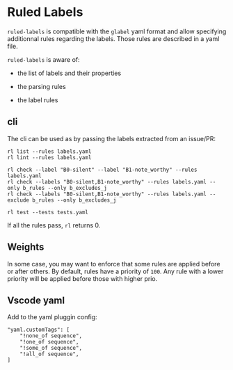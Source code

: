 # Ruled Labels

`ruled-labels` is compatible with the `glabel` yaml format and allow specifying additionnal rules regarding the labels. Those rules are described in a yaml file.

`ruled-labels` is aware of:

-   the list of labels and their properties

-   the parsing rules

-   the label rules

## cli

The cli can be used as by passing the labels extracted from an issue/PR:

    rl list --rules labels.yaml
    rl lint --rules labels.yaml

    rl check --label "B0-silent" --label "B1-note_worthy" --rules labels.yaml
    rl check --labels "B0-silent,B1-note_worthy" --rules labels.yaml --only b_rules --only b_excludes_j
    rl check --labels "B0-silent,B1-note_worthy" --rules labels.yaml --exclude b_rules --only b_excludes_j

    rl test --tests tests.yaml

If all the rules pass, `rl` returns 0.

## Weights

In some case, you may want to enforce that some rules are applied before or after others.
By default, rules have a priority of `100`. Any rule with a lower priority will be applied before those with higher prio.

## Vscode yaml

Add to the yaml pluggin config:

    "yaml.customTags": [
        "!none_of sequence",
        "!one_of sequence",
        "!some_of sequence",
        "!all_of sequence",
    ]
